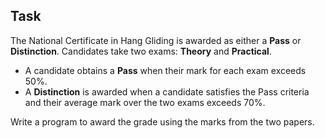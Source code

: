 ## Task

The National Certificate in Hang Gliding is awarded as either a **Pass** or **Distinction**. Candidates take two exams: **Theory** and **Practical**. 

- A candidate obtains a **Pass** when their mark for each exam exceeds 50%.
- A **Distinction** is awarded when a candidate satisfies the Pass criteria and their average mark over the two exams exceeds 70%.

Write a program to award the grade using the marks from the two papers.
